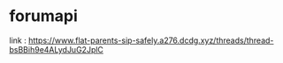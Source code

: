 # forumapi
link : https://www.flat-parents-sip-safely.a276.dcdg.xyz/threads/thread-bsBBih9e4ALydJuG2JplC
